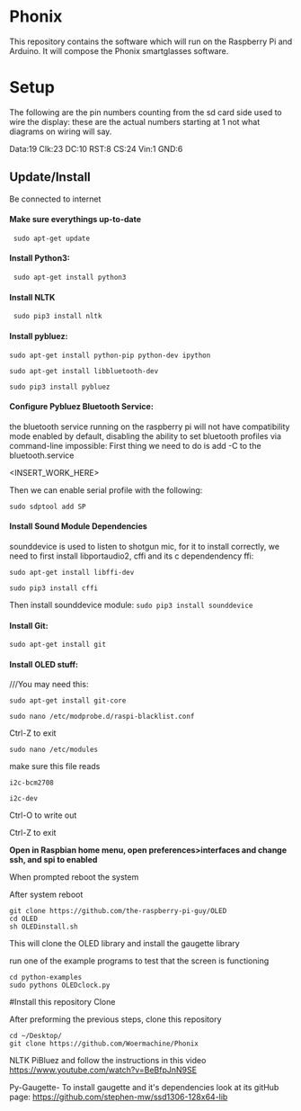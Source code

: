 # Phonix

This repository contains the software which will run on the Raspberry Pi and Arduino. It will compose the Phonix smartglasses software.

# Setup

The following are the pin numbers counting from the sd card side used to wire the display: these are the actual numbers starting at 1 not what diagrams on wiring will say. 

Data:19
Clk:23
DC:10
RST:8
CS:24
Vin:1
GND:6

## Update/Install
Be connected to internet

#### Make sure everythings up-to-date

``` sudo apt-get update```

#### Install Python3:

``` sudo apt-get install python3```

#### Install NLTK

``` sudo pip3 install nltk``` 

#### Install pybluez:

```
sudo apt-get install python-pip python-dev ipython

sudo apt-get install libbluetooth-dev

sudo pip3 install pybluez
``` 

#### Configure Pybluez Bluetooth Service:
the bluetooth service running on the raspberry pi will not have compatibility mode enabled by default, disabling the ability to set
bluetooth profiles via command-line impossible: First thing we need to do is add -C to the bluetooth.service

<INSERT_WORK_HERE>

Then we can enable serial profile with the following:

```sudo sdptool add SP```

#### Install Sound Module Dependencies
sounddevice is used to listen to shotgun mic, for it to install correctly, we need to first install libportaudio2, cffi and its c dependendency ffi:
```
sudo apt-get install libffi-dev

sudo pip3 install cffi
```

Then install sounddevice module:
```sudo pip3 install sounddevice```

#### Install Git:

```sudo apt-get install git```

#### Install OLED stuff:

///You may need this:
```
sudo apt-get install git-core

sudo nano /etc/modprobe.d/raspi-blacklist.conf
```

Ctrl-Z to exit

```
sudo nano /etc/modules
```

make sure this file reads

```
i2c-bcm2708

i2c-dev
```

Ctrl-O to write out

Ctrl-Z to exit

**Open in Raspbian home menu, open preferences>interfaces and change ssh, and spi to enabled**

When prompted reboot the system


After system reboot
```
git clone https://github.com/the-raspberry-pi-guy/OLED
cd OLED
sh OLEDinstall.sh
```

This will clone the OLED library and install the gaugette library

run one of the example programs to test that the screen is functioning

```
cd python-examples
sudo pythons OLEDclock.py
```

#Install this repository Clone

After preforming the previous steps, clone this repository

```
cd ~/Desktop/
git clone https://github.com/Woermachine/Phonix
```

NLTK
PiBluez
and follow the instructions in this video https://www.youtube.com/watch?v=BeBfpJnN9SE

Py-Gaugette-
To install gaugette and it's dependencies look at its gitHub page: https://github.com/stephen-mw/ssd1306-128x64-lib

